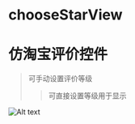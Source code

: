 # chooseStarView
# 仿淘宝评价控件 
> 可手动设置评价等级
>> 可直接设置等级用于显示
>>> 
![Alt text](https://github.com/KangGuiYang/ChooseStarView/tree/master/Screenshots/1.png)
